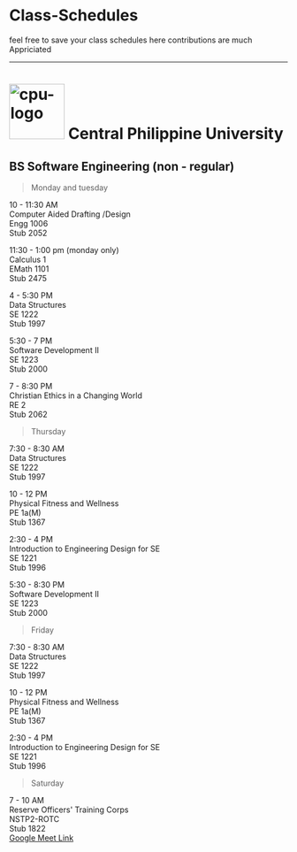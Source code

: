 # Class-Schedules
feel free to save your class schedules here
contributions are much Appriciated

-----------------------------------------------------------

# <img src="https://cpu.edu.ph/wp-content/uploads/2018/04/cpu-logo.png" alt="cpu-logo" width="100" height="100"> Central Philippine University

## BS Software Engineering (non - regular)

> Monday and tuesday

10 - 11:30 AM </br>
Computer Aided Drafting /Design </br>
Engg 1006 </br>
Stub 2052 </br>

11:30 - 1:00 pm (monday only) </br>
Calculus 1 </br>
EMath 1101 </br>
Stub 2475 </br>

4 - 5:30 PM </br>
Data Structures </br>
SE 1222 </br>
Stub 1997 </br>

5:30 - 7 PM </br>
Software Development II </br>
SE 1223 </br>
Stub 2000 </br>

7 - 8:30 PM </br>
Christian Ethics in a Changing World </br>
RE 2 </br>
Stub 2062 </br>

> Thursday

7:30 - 8:30 AM </br>
Data Structures </br>
SE 1222 </br>
Stub 1997 </br>

10 - 12 PM </br>
Physical Fitness and Wellness </br>
PE 1a(M) </br>
Stub 1367 </br>

2:30 - 4 PM </br> 
Introduction to Engineering Design for SE </br> 
SE 1221 </br>
Stub 1996 </br>

5:30 - 8:30 PM </br>
Software Development II </br>
SE 1223 </br>
Stub 2000 </br>

> Friday

7:30 - 8:30 AM </br>
Data Structures </br>
SE 1222 </br>
Stub 1997 </br>

10 - 12 PM </br>
Physical Fitness and Wellness </br>
PE 1a(M) </br>
Stub 1367 </br>

2:30 - 4 PM </br>
Introduction to Engineering Design for SE </br>
SE 1221 </br>
Stub 1996 </br>

> Saturday

7 - 10 AM </br>
Reserve Officers' Training Corps </br>
NSTP2-ROTC </br>
Stub 1822 </br>
[Google Meet Link](https://meet.google.com/udy-qhnw-gcz) </br>


